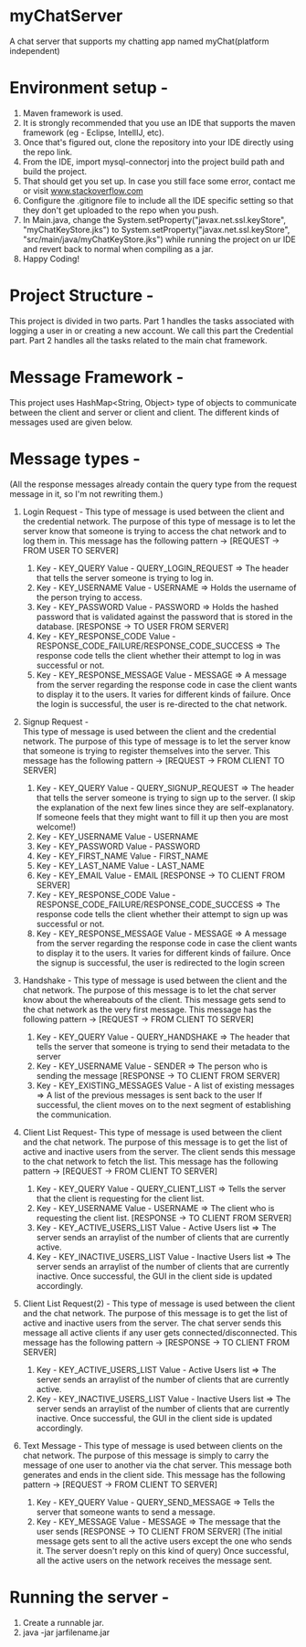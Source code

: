 # myChatServer
A chat server that supports my chatting app named myChat(platform independent)

# Environment setup -
1. Maven framework is used.
2. It is strongly recommended that you use an IDE that supports the maven framework (eg - Eclipse, IntellIJ, etc).
3. Once that's figured out, clone the repository into your IDE directly using the repo link.
4. From the IDE, import mysql-connectorj into the project build path and build the project.
5. That should get you set up. In case you still face some error, contact me or visit www.stackoverflow.com
6. Configure the .gitignore file to include all the IDE specific setting so that they don't get uploaded to the repo when you push.
7. In Main.java, change the System.setProperty("javax.net.ssl.keyStore", "myChatKeyStore.jks") to System.setProperty("javax.net.ssl.keyStore", "src/main/java/myChatKeyStore.jks") while running the project on ur IDE and revert back to normal when compiling as a jar.
8. Happy Coding!

# Project Structure -
This project is divided in two parts. Part 1 handles the tasks associated with logging a user in or creating a new account. We call this part the Credential part. Part 2 handles all the tasks related to the main chat framework.

# Message Framework -
This project uses HashMap<String, Object> type of objects to communicate between the client and server or client and client. The different kinds of messages used are given below.

# Message types -

(All the response messages already contain the query type from the request message in it, so I'm not rewriting them.)

1. Login Request -
   This type of message is used between the client and the credential network. The purpose of this type of message is to let the server know that someone is trying to access the chat network and to log them in.
   This message has the following pattern ->
   [REQUEST -> FROM USER TO SERVER]
   1. Key - KEY_QUERY Value - QUERY_LOGIN_REQUEST => The header that tells the server someone is trying to log in.
   2. Key - KEY_USERNAME Value - USERNAME => Holds the username of the person trying to access.
   3. Key - KEY_PASSWORD Value - PASSWORD => Holds the hashed password that is validated against the password that is stored in the database.
   [RESPONSE -> TO USER FROM SERVER]
   4. Key - KEY_RESPONSE_CODE Value - RESPONSE_CODE_FAILURE/RESPONSE_CODE_SUCCESS => The response code tells the client whether their attempt to log in was successful or not.
   5. Key - KEY_RESPONSE_MESSAGE Value - MESSAGE => A message from the server regarding the response code in case the client wants to display it to the users. It varies for different kinds of failure.
   Once the login is successful, the user is re-directed to the chat network.

2. Signup Request -  
   This type of message is used between the client and the credential network. The purpose of this type of message is to let the server know that someone is trying to register themselves into the server.
   This message has the following pattern ->
   [REQUEST -> FROM CLIENT TO SERVER]
   1. Key - KEY_QUERY Value - QUERY_SIGNUP_REQUEST => The header that tells the server someone is trying to sign up to the server.
   (I skip the explanation of the next few lines since they are self-explanatory. If someone feels that they might want to fill it up then you are most welcome!)
   2. Key - KEY_USERNAME Value - USERNAME
   3. Key - KEY_PASSWORD Value - PASSWORD
   4. Key - KEY_FIRST_NAME Value - FIRST_NAME
   5. Key - KEY_LAST_NAME Value - LAST_NAME
   6. Key - KEY_EMAIL Value - EMAIL
   [RESPONSE -> TO CLIENT FROM SERVER]
   7. Key - KEY_RESPONSE_CODE Value - RESPONSE_CODE_FAILURE/RESPONSE_CODE_SUCCESS => The response code tells the client whether their attempt to sign up was successful or not.
   8. Key - KEY_RESPONSE_MESSAGE Value - MESSAGE => A message from the server regarding the response code in case the client wants to display it to the users. It varies for different kinds of failure.
   Once the signup is successful, the user is redirected to the login screen

3. Handshake -
   This type of message is used between the client and the chat network. The purpose of this message is to let the chat server know about the whereabouts of the client. This message gets send to the chat network as the very first message.
   This message has the following pattern ->
   [REQUEST -> FROM CLIENT TO SERVER]
   1. Key - KEY_QUERY Value - QUERY_HANDSHAKE => The header that tells the server that someone is trying to send their metadata to the server
   2. Key - KEY_USERNAME Value - SENDER => The person who is sending the message
   [RESPONSE -> TO CLIENT FROM SERVER]
   3. Key - KEY_EXISTING_MESSAGES Value - A list of existing messages => A list of the previous messages is sent back to the user
   If successful, the  client moves on to the next segment of establishing the communication.

4. Client List Request-
   This type of message is used between the client and the chat network. The purpose of this message is to get the list of active and inactive users from the server. The client sends this message to the chat network to fetch the list.
   This message has the following pattern ->
   [REQUEST -> FROM CLIENT TO SERVER]
   1. Key - KEY_QUERY Value - QUERY_CLIENT_LIST => Tells the server that the client is requesting for the client list.
   2. Key - KEY_USERNAME Value - USERNAME => The client who is requesting the client list.
   [RESPONSE -> TO CLIENT FROM SERVER]
   5. Key - KEY_ACTIVE_USERS_LIST Value - Active Users list => The server sends an arraylist of the number of clients that are currently active.
   6. Key - KEY_INACTIVE_USERS_LIST Value - Inactive Users list => The server sends an arraylist of the number of clients that are currently inactive.
   Once successful, the GUI in the client side is updated accordingly.

5. Client List Request(2) -
   This type of message is used between the client and the chat network. The purpose of this message is to get the list of active and inactive users from the server. The chat server sends this message all active clients if any user gets connected/disconnected.
   This message has the following pattern ->
   [RESPONSE -> TO CLIENT FROM SERVER]
   1. Key - KEY_ACTIVE_USERS_LIST Value - Active Users list => The server sends an arraylist of the number of clients that are currently active.
   2. Key - KEY_INACTIVE_USERS_LIST Value - Inactive Users list => The server sends an arraylist of the number of clients that are currently inactive.
   Once successful, the GUI in the client side is updated accordingly.

6. Text Message -
   This type of message is used between clients on the chat network. The purpose of this message is simply to carry the message of one user to another via the chat server. This message both generates and ends in the client side.
   This message has the following pattern ->
   [REQUEST -> FROM CLIENT TO SERVER]
   1. Key - KEY_QUERY Value - QUERY_SEND_MESSAGE => Tells the server that someone wants to send a message.
   2. Key - KEY_MESSAGE Value - MESSAGE => The message that the user sends
   [RESPONSE -> TO CLIENT FROM SERVER]
   (The initial message gets sent to all the active users except the one who sends it. The server doesn't reply on this kind of query)
   Once successful, all the active users on the network receives the message sent.

# Running the server - 
   1. Create a runnable jar.
   2. java -jar jarfilename.jar